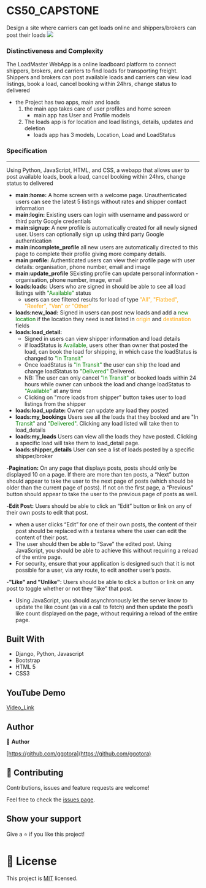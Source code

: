 # CS50_CAPSTONE
Design a site where carriers can get loads online and shippers/brokers can post their loads
![](posts.png)
### Distinctiveness and Complexity
 The LoadMaster WebApp is a online loadboard platform to
connect shippers, brokers, and carriers to find loads for transporting freight. Shippers and brokers can post available loads and carriers can view load listings, book a load, cancel booking within 24hrs, change status to delivered 
- the Project has two apps, main and loads
    1. the main app takes care of user profiles and home screen 
        - main app has User and Profile models
    2. The loads app is for location and load listings, details, updates and deletion
        - loads app has 3 models, Location, Load and LoadStatus

### Specification
<hr>
Using Python, JavaScript, HTML, and CSS, a webapp that allows user to post available loads, book a load, cancel booking within 24hrs, change status to delivered

- **main:home:** A home screen with a welcome page. Unauthenticated users can see the latest 5 listings without rates and shipper contact information
- **main:login:** Existing users can login with username and password or third party Google credentials 
- **main:signup:** A new profile is automatically created for all newly signed user. Users can optionally sign up using third party Google authentication 
- **main:incomplete_profile** all new users are automatically directed to this page to complete their profile giving more company details.
- **main:profile:** Authenticated users can view their profile page with user details: organisation, phone number, email and image 
- **main:update_profile** SExisting profile can update personal information - organisation, phone number, image, email 
- **loads:loads:** Users who are signed in should be able to see all load listings with <span style="color:green;">"Available"</span> status
    - users can see filtered results for load of type <spam style="color:orange"> "All", "Flatbed", "Reefer", "Van" or "Other" </span>
- **loads:new_load:** Signed in users can post new loads and add a <span style="color: green">new location</span> if the location they need is not listed in <span style="color:orange">origin</span> and <span style="color:orange">destination</span> fields
- **loads:load_detail:** 
    - Signed in users can view shipper information and load details
    - if loadStatus is <span style="color:green;">Available</span>, users other than owner that posted the load, can book the load for shipping, in which case the loadStatus is changed to <span style="color:green">"In Transit"</span>
    - Once loadStatus is <span style="color:green">"In Transit"</span> the user can ship the load and change loadStatus to <span style="color:green">"Delivered"</span> Delivered. 
    - NB: The user can only cancel <span style="color:green">"In Transit"</span> or booked loads within 24 hours while owner can unbook the load and change loadStatus to <span style="color:green">"Available"</span> at any time
    - Clicking on "more loads from shipper" button takes user to load listings from the shipper
- **loads:load_update:** Owner can update any load they posted 
- **loads:my_bookings** Users see all the loads that they booked and are "In <span style="color:green">Transit"</span> and <span style="color:green">"Delivered"</span>. Clicking any load listed will take then to load_details
- **loads:my_loads** Users can view all the loads they have posted. Clicking a specific load will take them to load_detail page. 
- **loads:shipper_details** User can see a list of loads posted by a specific shipper/broker  


-**Pagination:** On any page that displays posts, posts should only be displayed 10 on a page. If there are more than ten posts, a “Next” button should appear to take the user to the next page of posts (which should be older than the current page of posts). If not on the first page, a “Previous” button should appear to take the user to the previous page of posts as well.

-**Edit Post:** Users should be able to click an “Edit” button or link on any of their own posts to edit that post.
   - when a user clicks “Edit” for one of their own posts, the content of their post should be replaced with a textarea where the user can edit the content of their post.
   - The user should then be able to “Save” the edited post. Using JavaScript, you should be able to achieve this without requiring a reload of the entire page.
   - For security, ensure that your application is designed such that it is not possible for a user, via any route, to edit another user’s posts.

-**"Like" and "Unlike":** Users should be able to click a button or link on any post to toggle whether or not they “like” that post.
- Using JavaScript, you should asynchronously let the server know to update the like count (as via a call to fetch) and then update the post’s like count displayed on the page, without requiring a reload of the entire page.


## Built With

- Django, Python, Javascript
- Bootstrap 
- HTML 5
- CSS3
## YouTube Demo

[Video_Link](https://www.youtube.com/watch?v=K4dIeBbyRIc)

## Author

👤 **Author**

[https://github.com/ggotora](https://github.com/ggotora)

## 🤝 Contributing

Contributions, issues and feature requests are welcome!

Feel free to check the [issues page](https://github.com/ggotora/CS50-Project4/issues/1).

## Show your support

Give a ⭐️ if you like this project!

# 📝 License

This project is [MIT](LICENSE) licensed.